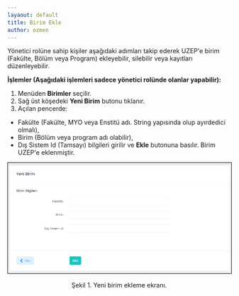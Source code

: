 ```yaml
---
layaout: default
title: Birim Ekle
author: ozmen
---
```

Yönetici rolüne sahip kişiler aşağıdaki adımları takip ederek UZEP'e birim (Fakülte, Bölüm veya Program) ekleyebilir, silebilir veya kayıtları düzenleyebilir. 

**İşlemler (Aşağıdaki işlemleri sadece yönetici rolünde olanlar yapabilir):**
1. Menüden **Birimler** seçilir.
2. Sağ üst köşedeki **Yeni Birim** butonu tıklanır.
3. Açılan pencerde:
- Fakülte (Fakülte, MYO veya Enstitü adı. String yapısında olup ayırdedici olmalı),
- Birim (Bölüm veya program adı olabilir),
- Dış Sistem Id (Tamsayı) bilgileri girilir ve **Ekle** butonuna basılır.
Birim UZEP'e eklenmiştir.

<img style="border:1px solid black" src="assets/images/yeniBirim.png"/>
<p style="text-align: center;">Şekil 1. Yeni birim ekleme ekranı. </p>